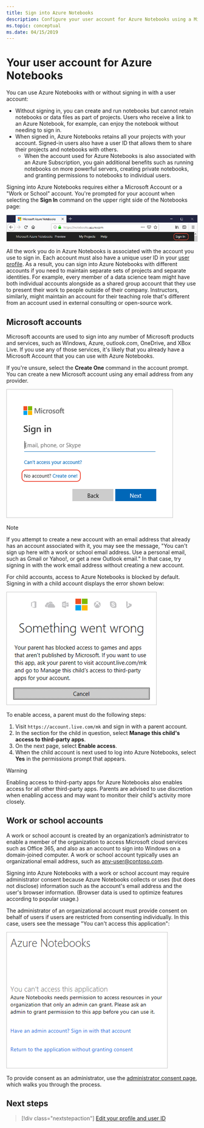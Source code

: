 ```yaml
---
title: Sign into Azure Notebooks
description: Configure your user account for Azure Notebooks using a Microsoft account or a work/school account.
ms.topic: conceptual
ms.date: 04/15/2019
---
```


# Your user account for Azure Notebooks

You can use Azure Notebooks with or without signing in with a user account:

- Without signing in, you can create and run notebooks but cannot retain notebooks or data files as part of projects. Users who receive a link to an Azure Notebook, for example, can enjoy the notebook without needing to sign in.
- When signed in, Azure Notebooks retains all your projects with your account. Signed-in users also have a user ID that allows them to share their projects and notebooks with others.
  - When the account used for Azure Notebooks is also associated with an Azure Subscription, you gain additional benefits such as running notebooks on more powerful servers, creating private notebooks, and granting permissions to notebooks to individual users.

Signing into Azure Notebooks requires either a Microsoft Account or a "Work or School" account. You're prompted for your account when selecting the **Sign In** command on the upper right side of the Notebooks page:

![Sign in command for Azure Notebooks](media/accounts/sign-in-command.png)

All the work you do in Azure Notebooks is associated with the account you use to sign in. Each account must also have a unique user ID in your [user profile](azure-notebooks-user-profile.md). As a result, you can sign into Azure Notebooks with different accounts if you need to maintain separate sets of projects and separate identities. For example, every member of a data science team might have both individual accounts alongside as a shared group account that they use to present their work to people outside of their company. Instructors, similarly, might maintain an account for their teaching role that's different from an account used in external consulting or open-source work.

## Microsoft accounts

Microsoft accounts are used to sign into any number of Microsoft products and services, such as Windows, Azure, outlook.com, OneDrive, and XBox Live. If you use any of those services, it's likely that you already have a Microsoft Account that you can use with Azure Notebooks.

If you're unsure, select the **Create One** command in the account prompt. You can create a new Microsoft account using any email address from any provider.

![Command to create a new Microsoft account](media/accounts/create-new-microsoft-account.png)

> [!Note]
> If you attempt to create a new account with an email address that already has an account associated with it, you may see the message, "You can't sign up here with a work or school email address. Use a personal email, such as Gmail or Yahoo!, or get a new Outlook email." In that case, try signing in with the work email address without creating a new account.

For child accounts, access to Azure Notebooks is blocked by default. Signing in with a child account displays the error shown below:

![Error when attempting to sign in with a child account: something went wrong, your parent has blocked access](media/accounts/child-account-error.png)

To enable access, a parent must do the following steps:

1. Visit `https://account.live.com/mk` and sign in with a parent account.
1. In the section for the child in question, select **Manage this child's access to third-party apps**.
1. On the next page, select **Enable access**.
1. When the child account is next used to log into Azure Notebooks, select **Yes** in the permissions prompt that appears.

> [!Warning]
> Enabling access to third-party apps for Azure Notebooks also enables access for all other third-party apps. Parents are advised to use discretion when enabling access and may want to monitor their child's activity more closely.

## Work or school accounts

A work or school account is created by an organization’s administrator to enable a member of the organization to access Microsoft cloud services such as Office 365, and also as an account to sign into Windows on a domain-joined computer. A work or school account typically uses an organizational email address, such as any-user@contoso.com.

Signing into Azure Notebooks with a work or school account may require administrator consent because Azure Notebooks collects or uses (but does not disclose) information such as the account's email address and the user's browser information. (Browser data is used to optimize features according to popular usage.)

The administrator of an organizational account must provide consent on behalf of users if users are restricted from consenting individually. In this case, users see the message "You can't access this application":

!["You can't access this application" message when using a work or school account](media/accounts/consent-permissions-denied.png)

To provide consent as an administrator, use the [administrator consent page](https://notebooks.azure.com/account/adminConsent), which walks you through the process.

## Next steps  

> [!div class="nextstepaction"]
> [Edit your profile and user ID](azure-notebooks-user-profile.md)

